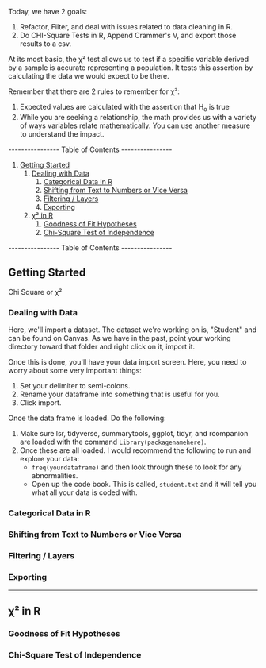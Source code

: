 Today, we have 2 goals: 
1. Refactor, Filter, and deal with issues related to data cleaning in R.
1. Do CHI-Square Tests in R, Append Crammer's V, and export those results to a csv.

At its most basic, the χ² test allows us to test if a specific variable derived by a sample is accurate representing a population. It tests this assertion by calculating the data we would expect to be there.

Remember that there are 2 rules to remember for χ²:
1. Expected values are calculated with the assertion that H<sub>o</sub> is true
1. While you are seeking a relationship, the math provides us with a variety of ways variables relate mathematically. You can use another measure to understand the impact.

---------------- Table of Contents ---------------- 

1. [Getting Started](#gs)
	1. [Dealing with Data](#dwd)
		1. [Categorical Data in R](#catr)
		1. [Shifting from Text to Numbers or Vice Versa](#shift)
		1. [Filtering / Layers](#filt)
		1. [Exporting](#export)
	1. [χ² in R](#chir)
		1. [Goodness of Fit Hypotheses](#gfr)
		1. [Chi-Square Test of Independence](#toir)

---------------- Table of Contents ---------------- 

## <a id="gs"></a> Getting Started
Chi Square or χ²

### <a id="dwd"></a> Dealing with Data

Here, we'll import a dataset. The dataset we're working on is, "Student" and can be found on Canvas. As we have in the past, point your working directory toward that folder and right click on it, import it. 

Once this is done, you'll have your data import screen. Here, you need to worry about some very important things: 
1. Set your delimiter to semi-colons.
1. Rename your dataframe into something that is useful for you.
1. Click import. 

Once the data frame is loaded. Do the following: 
1. Make sure lsr, tidyverse, summarytools, ggplot, tidyr, and rcompanion are loaded with the command ```Library(packagenamehere)```.
1. Once these are all loaded. I would recommend the following to run and explore your data: 
	* ```freq(yourdataframe)``` and then look through these to look for any abnormalities.
	* Open up the code book. This is called, ```student.txt``` and it will tell you what all your data is coded with.


### <a id="catr"></a> Categorical Data in R


### <a id="shift"></a> Shifting from Text to Numbers or Vice Versa


### <a id="filt"></a> Filtering / Layers


### <a id="export"></a> Exporting

------

## <a id="chir"></a> χ² in R

### <a id="gfr"></a> Goodness of Fit Hypotheses

### <a id="toir"></a> Chi-Square Test of Independence